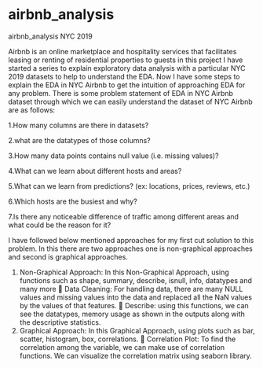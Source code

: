 # airbnb_analysis
airbnb_analysis  NYC 2019

Airbnb is an online marketplace and hospitality services that facilitates leasing or renting of
residential properties to guests in this project I have started a series to explain exploratory data
analysis with a particular NYC 2019 datasets to help to understand the EDA.
Now I have some steps to explain the EDA in NYC Airbnb to get the intuition of approaching
EDA for any problem.
There is some problem statement of EDA in NYC Airbnb dataset through which we can easily
understand the dataset of NYC Airbnb are as follows:


1.How many columns are there in datasets?

2.what are the datatypes of those columns?

3.How many data points contains null value (i.e. missing values)?

4.What can we learn about different hosts and areas?

5.What can we learn from predictions? (ex: locations, prices, reviews, etc.)

6.Which hosts are the busiest and why?

7.Is there any noticeable difference of traffic among different areas and what could be the reason
for it?

I have followed below mentioned approaches for my first cut solution to this problem. In this
there are two approaches one is non-graphical approaches and second is graphical approaches.
1. Non-Graphical Approach:
In this Non-Graphical Approach, using functions such as shape, summary, describe, isnull,
info, datatypes and many more
 Data Cleaning: For handling data, there are many NULL values and missing
values into the data and replaced all the NaN values by the values of that features.
 Describe: using this functions, we can see the datatypes, memory usage as shown
in the outputs along with the descriptive statistics.
2. Graphical Approach:
In this Graphical Approach, using plots such as bar, scatter, histogram, box, correlations.
 Correlation Plot: To find the correlation among the variable, we can make use of
correlation functions. We can visualize the correlation matrix using seaborn
library.
